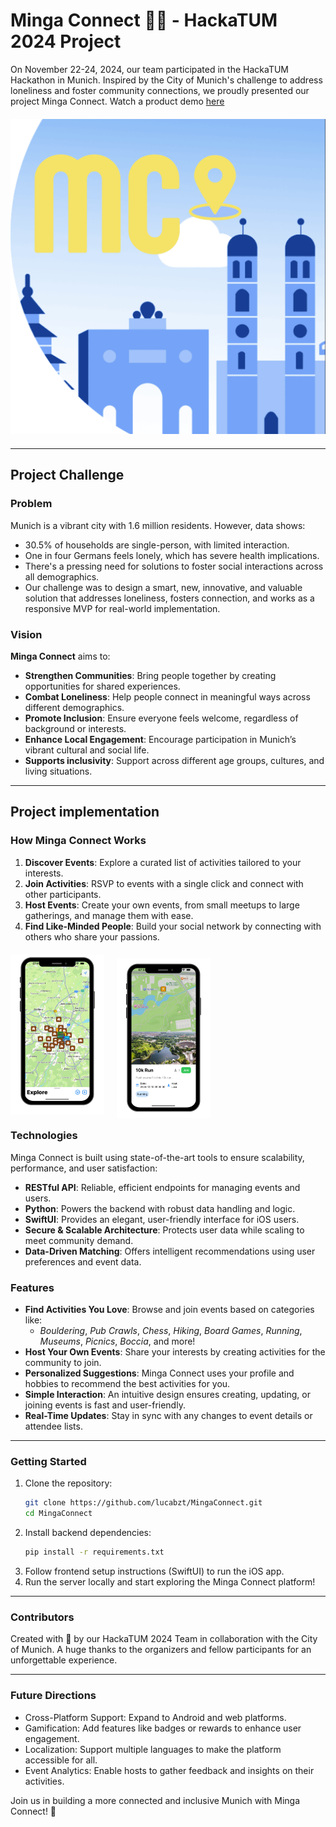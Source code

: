 # Minga Connect 💛🥨 - HackaTUM 2024 Project

On November 22-24, 2024, our team participated in the HackaTUM Hackathon in Munich. 
Inspired by the City of Munich's challenge to address loneliness and foster community connections,
we proudly presented our project Minga Connect.
Watch a product demo [here](https://youtube.com/shorts/d7BQ03uaw7c?feature=share)
<div style="text-align: center; margin: 20px 0;">
    <img src="Assets/images/MingaSmall.png" alt="MingaSmall" width="512" />
</div>

---

## Project Challenge

### Problem

Munich is a vibrant city with 1.6 million residents. However, data shows:

- 30.5% of households are single-person, with limited interaction.
- One in four Germans feels lonely, which has severe health implications.
- There's a pressing need for solutions to foster social interactions across all demographics.
- Our challenge was to design a smart, new, innovative, and valuable solution that addresses loneliness, fosters connection, and works as a responsive MVP for real-world implementation.

### Vision

**Minga Connect** aims to:
- **Strengthen Communities**: Bring people together by creating opportunities for shared experiences.
- **Combat Loneliness**: Help people connect in meaningful ways across different demographics.
- **Promote Inclusion**: Ensure everyone feels welcome, regardless of background or interests.
- **Enhance Local Engagement**: Encourage participation in Munich’s vibrant cultural and social life.
- **Supports inclusivity**: Support across different age groups, cultures, and living situations.

---

## Project implementation

### How Minga Connect Works

1. **Discover Events**: Explore a curated list of activities tailored to your interests.
2. **Join Activities**: RSVP to events with a single click and connect with other participants.
3. **Host Events**: Create your own events, from small meetups to large gatherings, and manage them with ease.
4. **Find Like-Minded People**: Build your social network by connecting with others who share your passions.

<div style="display: flex; justify-content: left; gap: 20px; margin: 20px 0;">
    <img src="Assets/images/map.png" alt="map" width="150" />
    <img src="Assets/images/Event.png" alt="event" width="150" style="position: relative; top: +5px;" />
</div>

### Technologies

Minga Connect is built using state-of-the-art tools to ensure scalability, performance, and user satisfaction:

- **RESTful API**: Reliable, efficient endpoints for managing events and users.
- **Python**: Powers the backend with robust data handling and logic.
- **SwiftUI**: Provides an elegant, user-friendly interface for iOS users.
- **Secure & Scalable Architecture**: Protects user data while scaling to meet community demand.
- **Data-Driven Matching**: Offers intelligent recommendations using user preferences and event data.

### Features

- **Find Activities You Love**: Browse and join events based on categories like:
  - *Bouldering*, *Pub Crawls*, *Chess*, *Hiking*, *Board Games*, *Running*, *Museums*, *Picnics*, *Boccia*, and more!
- **Host Your Own Events**: Share your interests by creating activities for the community to join.
- **Personalized Suggestions**: Minga Connect uses your profile and hobbies to recommend the best activities for you.
- **Simple Interaction**: An intuitive design ensures creating, updating, or joining events is fast and user-friendly.
- **Real-Time Updates**: Stay in sync with any changes to event details or attendee lists.

---

### Getting Started

1. Clone the repository:
   ```bash
   git clone https://github.com/lucabzt/MingaConnect.git
   cd MingaConnect
2. Install backend dependencies:
    ```bash
   pip install -r requirements.txt
3. Follow frontend setup instructions (SwiftUI) to run the iOS app. 
4. Run the server locally and start exploring the Minga Connect platform!

---

### Contributors

Created with 💛 by our HackaTUM 2024 Team in collaboration with the City of Munich. A huge thanks to the organizers and fellow participants for an unforgettable experience.

---

### Future Directions

- Cross-Platform Support: Expand to Android and web platforms.
- Gamification: Add features like badges or rewards to enhance user engagement.
- Localization: Support multiple languages to make the platform accessible for all.
- Event Analytics: Enable hosts to gather feedback and insights on their activities.

Join us in building a more connected and inclusive Munich with Minga Connect! 💛
